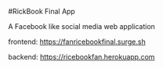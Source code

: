 #RickBook Final App

A Facebook like social media web application

frontend: https://fanricebookfinal.surge.sh

backend: https://ricebookfan.herokuapp.com
